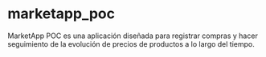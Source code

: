 # marketapp_poc
MarketApp POC es una aplicación diseñada para registrar compras y hacer seguimiento de la evolución de precios de productos a lo largo del tiempo. 
